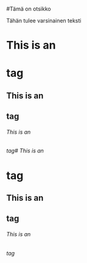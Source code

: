 #Tämä on otsikko

Tähän tulee varsinainen teksti
# This is an <h1> tag
## This is an <h2> tag
###### This is an <h6> tag# This is an <h1> tag
## This is an <h2> tag
###### This is an <h6> tag
